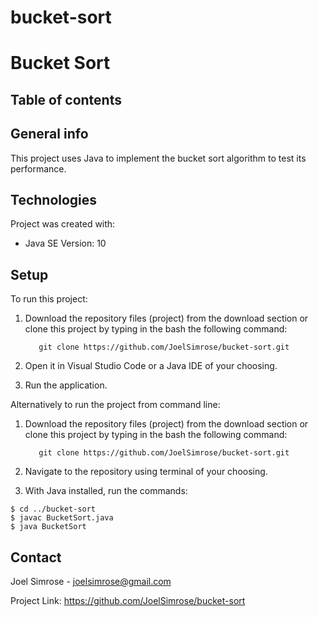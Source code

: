 # bucket-sort

# Bucket Sort

## Table of contents

## General info
This project uses Java to implement the bucket sort algorithm to test its performance.   

## Technologies
Project was created with: 
* Java SE Version: 10

## Setup
To run this project:

1. Download the repository files (project) from the download section or clone this project by typing in the bash the following command:

          git clone https://github.com/JoelSimrose/bucket-sort.git
  
2. Open it in Visual Studio Code or a Java IDE of your choosing.

3. Run the application.

Alternatively to run the project from command line:

1. Download the repository files (project) from the download section or clone this project by typing in the bash the following command:

          git clone https://github.com/JoelSimrose/bucket-sort.git

2. Navigate to the repository using terminal of your choosing.

3. With Java installed, run the commands: 
```
$ cd ../bucket-sort
$ javac BucketSort.java
$ java BucketSort
```
## Contact

Joel Simrose - joelsimrose@gmail.com

Project Link: https://github.com/JoelSimrose/bucket-sort
